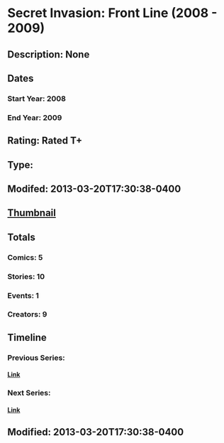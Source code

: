 # Secret Invasion: Front Line (2008 - 2009)
## Description: None
## Dates
### Start Year: 2008
### End Year: 2009
## Rating: Rated T+
## Type: 
## Modifed: 2013-03-20T17:30:38-0400
## [Thumbnail](http://i.annihil.us/u/prod/marvel/i/mg/7/d0/514a23d1c1b0a.jpg)
## Totals
### Comics: 5
### Stories: 10
### Events: 1
### Creators: 9
## Timeline
### Previous Series: 
#### [Link]()
### Next Series: 
#### [Link]()
## Modified: 2013-03-20T17:30:38-0400